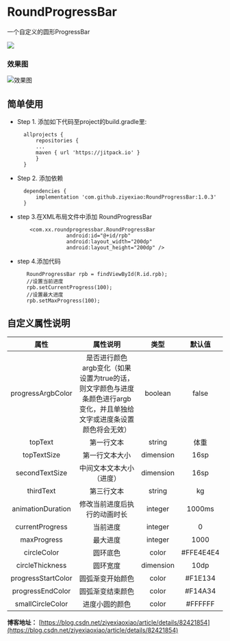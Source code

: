 # RoundProgressBar
一个自定义的圆形ProgressBar

[![](https://jitpack.io/v/ziyexiao/RoundProgressBar.svg)](https://jitpack.io/#ziyexiao/RoundProgressBar)

### 效果图

![效果图](https://img-blog.csdn.net/20180906124432826?watermark/2/text/aHR0cHM6Ly9ibG9nLmNzZG4ubmV0L3ppeWV4aWFveGlhbw==/font/5a6L5L2T/fontsize/400/fill/I0JBQkFCMA==/dissolve/70)

## 简单使用
* Step 1. 添加如下代码至project的build.gradle里:

	    allprojects {
	    	repositories {
			...
			maven { url 'https://jitpack.io' }
		    }
	    }
	
* Step 2. 添加依赖

	    dependencies {
	        implementation 'com.github.ziyexiao:RoundProgressBar:1.0.3'
	    }
	    
* step 3.在XML布局文件中添加 RoundProgressBar

          <com.xx.roundprogressbar.RoundProgressBar
                      android:id="@+id/rpb"
                      android:layout_width="200dp"
                      android:layout_height="200dp" />
                    
* step 4.添加代码

         RoundProgressBar rpb = findViewById(R.id.rpb);
         //设置当前进度
         rpb.setCurrentProgress(100);
         //设置最大进度
         rpb.setMaxProgress(100);
         

## 自定义属性说明

|属性|属性说明|类型|默认值|
|:--:|:--:|:--:|:--:|
|progressArgbColor|是否进行颜色argb变化（如果设置为true的话，则文字颜色与进度条颜色进行argb变化，并且单独给文字或进度条设置颜色将会无效）|boolean|false|
|topText|第一行文本|string|体重|
|topTextSize|第一行文本大小|dimension|16sp|
|secondTextSize|中间文本文本大小（进度）|dimension|16sp|
|thirdText|第三行文本|string|kg|
|animationDuration|修改当前进度后执行的动画时长|integer|1000ms|
|currentProgress|当前进度|integer|0|
|maxProgress|最大进度|integer|1000|
|circleColor|圆环底色|color|#FFE4E4E4|
|circleThickness|圆环宽度|dimension|10dp|
|progressStartColor|圆弧渐变开始颜色|color|#F1E134|
|progressEndColor|圆弧渐变结束颜色|color|#F14A34|
|smallCircleColor|进度小圆的颜色|color|#FFFFFF|


**博客地址：** [https://blog.csdn.net/ziyexiaoxiao/article/details/82421854](https://blog.csdn.net/ziyexiaoxiao/article/details/82421854)


       
        
 
 

